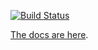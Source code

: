 [![Build Status](https://travis-ci.org/cucumber/gherkin-c.svg?branch=master)](https://travis-ci.org/cucumber/gherkin-c)

[The docs are here](https://docs.cucumber.io/docs/gherkin.html).

